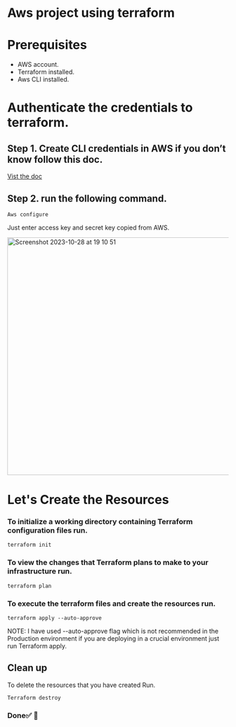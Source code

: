 
# Aws project using terraform 

# Prerequisites 
  - AWS account.
  - Terraform installed.
  - Aws CLI installed.

# Authenticate the credentials to terraform.

## Step 1. Create CLI credentials in AWS if you don’t know follow this doc.

[Vist the doc](https://docs.aws.amazon.com/singlesignon/latest/userguide/howtogetcredentials.html)

## Step 2. run the following command.
```
Aws configure
```
Just enter access key and secret key copied from AWS.

<img width="542" alt="Screenshot 2023-10-28 at 19 10 51" src="https://github.com/Fitah-farah/Terraform_AWS_project/assets/120061777/84d8d94e-c4f5-405c-b533-e1f88614e936">

# Let's Create the Resources

### To initialize a working directory containing Terraform configuration files run.
```
terraform init
```
### To view the changes that Terraform plans to make to your infrastructure run.

```
terraform plan
```
### To execute the terraform files and create the resources run.

```
terraform apply --auto-approve
```
NOTE: I have used --auto-approve flag which is not recommended in the Production environment if you are deploying in a crucial environment just run Terraform apply.

## Clean up

To delete the resources that you have created Run.

```
Terraform destroy
```

### Done✅ 🚀


